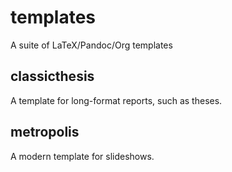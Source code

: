 # templates
A suite of LaTeX/Pandoc/Org templates

## classicthesis

A template for long-format reports, such as theses.

## metropolis

A modern template for slideshows.